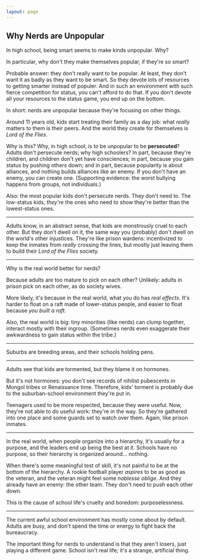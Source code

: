```yaml
---
layout: page
---
```


Why Nerds are Unpopular
-----------------------

In high school, being smart seems to make kinds unpopular. Why?

In particular, why don't they make themselves popular, if they're so smart?

Probable answer: they don't really want to be popular. At least, they don't want it as badly as they want to be smart. So they devote lots of resources to getting smarter instead of populer. And in such an environment with such fierce competition for status, you can't afford to do that. If you don't devote all your resources to the status game, you end up on the bottom.

In short: nerds are unpopular because they're focusing on other things.

Around 11 years old, kids start treating their family as a day job: what *really* matters to them is their peers. And the world they create for themselves is <em>Lord of the Flies</em>.

Why is this? Why, in high school, is to be unpopular to be **persecuted**? Adults don't persecute nerds; why high schoolers? In part, because they're children, and children don't yet have consciences; in part, because you gain status by pushing others down; and in part, because popularity is about alliances, and nothing builds alliances like an enemy. If you don't have an enemy, you can create one. (Supporting evidence: the worst bullying happens from groups, not individuals.)

Also: the most popular kids don't persecute nerds. They don't need to. The low-status kids, *they're* the ones who need to show they're better than the lowest-status ones.

-------------------

Adults know, in an abstract sense, that kids are monstrously cruel to each other. But they don't dwell on it, the same way you (probably) don't dwell on the world's other injustices. They're like prison wardens: incentivized to keep the inmates from *really* crossing the lines, but mostly just leaving them to build their <em>Lord of the Flies</em> society.

-------------------

Why is the real world better for nerds?

Because adults are too mature to pick on each other? Unlikely: adults in prison pick on each other, as do society wives.

More likely, it's because in the real world, what you do has *real effects.* It's harder to float on a raft made of lower-status people, and easier to float because *you built a raft.*

Also, the real world is big: tiny minorities (like nerds) can clump together, interact mostly with their ingroup. (Sometimes nerds even exaggerate their awkwardness to gain status within the tribe.)

-------------------

Suburbs are breeding areas, and their schools holding pens.

-------------------

Adults see that kids are tormented, but they blame it on hormones.

But it's not hormones: you don't see records of nihilist pubescents in Mongol tribes or Renaissance time. Therefore, kids' torment is probably due to the suburban-school environment they're put in.

Teenagers used to be more respected, because they were useful. Now, they're not able to do useful work: they're in the way. So they're gathered into one place and some guards set to watch over them. Again, like prison inmates.

-------------------

In the real world, when people organize into a hierarchy, it's usually for a purpose, and the leaders end up being the best at it. Schools have no purpose, so their hierarchy is organized around... nothing.

When there's some meaningful test of skill, it's not painful to be at the bottom of the hierarchy. A rookie football player *aspires* to be as good as the veteran, and the veteran might feel some <em>noblesse oblige</em>. And they already have an enemy: the other team. They don't need to push each other down.

This is the cause of school life's cruelty and boredom: purposelessness.

-------------------

The current awful school environment has mostly come about by default. Adults are busy, and don't spend the time or energy to fight back the bureaucracy.

The important thing for nerds to understand is that they aren't losers, just playing a different game. School isn't real life; it's a strange, artificial thing.

